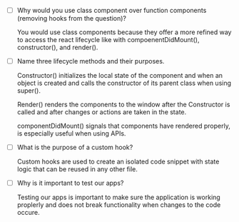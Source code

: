 - [ ] Why would you use class component over function components (removing hooks from the question)?

    You would use class components because they offer a more refined way to access the react lifecycle like with compoenentDidMount(), constructor(), and render().

- [ ] Name three lifecycle methods and their purposes.

    Constructor() initializes the local state of the component and when an object is created and calls the constructor of its parent class when using super().

    Render() renders the components to the window after the Constructor is called and after changes or actions are taken in the state.

    componentDidMount() signals that components have rendered properly, is especially useful when using APIs.


- [ ] What is the purpose of a custom hook?

    Custom hooks are used to create an isolated code snippet with state logic that can be reused in any other file.

- [ ] Why is it important to test our apps?

    Testing our apps is important to make sure the application is working proplerly and does not break functionality when changes to the code occure.